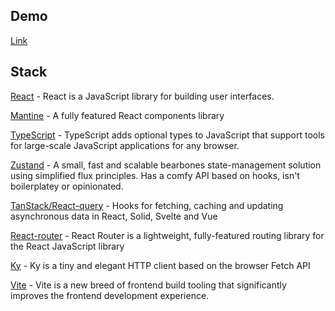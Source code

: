 ## Demo

[Link](https://dmitrymitrakhovich.github.io/startup-summer-2023/)

## Stack

[React](https://github.com/facebook/react) - React is a JavaScript library for building user interfaces.

[Mantine](https://github.com/mantinedev/mantine) - A fully featured React components library

[TypeScript](https://github.com/microsoft/TypeScript) - TypeScript adds optional types to JavaScript that support tools for large-scale JavaScript applications for any browser.

[Zustand](https://github.com/pmndrs/zustand) - A small, fast and scalable bearbones state-management solution using simplified flux principles. Has a comfy API based on hooks, isn't boilerplatey or opinionated.

[TanStack/React-query](https://github.com/TanStack/query) - Hooks for fetching, caching and updating asynchronous data in React, Solid, Svelte and Vue

[React-router](https://github.com/remix-run/react-router) - React Router is a lightweight, fully-featured routing library for the React JavaScript library

[Ky](https://github.com/sindresorhus/ky) - Ky is a tiny and elegant HTTP client based on the browser Fetch API

[Vite](https://github.com/vitejs/vite) - Vite is a new breed of frontend build tooling that significantly improves the frontend development experience.
